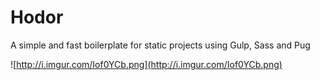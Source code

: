 # Hodor
 A simple and fast boilerplate for static projects using Gulp, Sass and Pug

![http://i.imgur.com/Iof0YCb.png](http://i.imgur.com/Iof0YCb.png)
